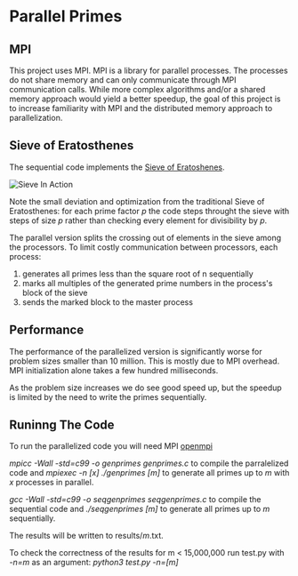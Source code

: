 # Parallel Primes

## MPI

This project uses MPI. MPI is a library for parallel processes. The processes do not share memory and can only communicate through MPI communication calls.
While more complex algorithms and/or a shared memory approach would yield a better speedup, the goal of this project is to increase familiarity with MPI and the distributed memory approach to parallelization.

## Sieve of Eratosthenes

The sequential code implements the [Sieve of Eratoshenes](https://en.wikipedia.org/wiki/Sieve_of_Eratosthenes).

![Sieve In Action](https://upload.wikimedia.org/wikipedia/commons/b/b9/Sieve_of_Eratosthenes_animation.gif)

Note the small deviation and optimization from the traditional Sieve of Eratosthenes: for each prime factor *p* the code steps throught the sieve with steps of size *p* rather than checking every element for divisibility by *p*.

The parallel version splits the crossing out of elements in the sieve among the processors. To limit costly communication between processors, each process:
1. generates all primes less than the square root of n sequentially
2. marks all multiples of the generated prime numbers in the process's block of the sieve
3. sends the marked block to the master process

## Performance

The performance of the parallelized version is significantly worse for problem sizes smaller than 10 million.
This is mostly due to MPI overhead. MPI initialization alone takes a few hundred milliseconds.

As the problem size increases we do see good speed up, but the speedup is limited by the need to write the primes sequentially.

## Runinng The Code

To run the parallelized code you will need MPI [openmpi](https://www.open-mpi.org)

*mpicc -Wall -std=c99 -o genprimes genprimes.c* to compile the parralelized code and *mpiexec -n [x] ./genprimes [m]* to generate all primes up to *m* with *x* processes in parallel.

*gcc -Wall -std=c99 -o seqgenprimes seqgenprimes.c* to compile the sequential code and *./seqgenprimes [m]* to generate all primes up to *m* sequentially.

The results will be written to results/*m*.txt.

To check the correctness of the results for m < 15,000,000 run test.py with *-n=m* as an argument: *python3 test.py -n=[m]*
